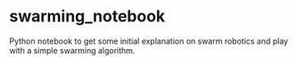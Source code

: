 # swarming_notebook
Python notebook to get some initial explanation on swarm robotics and play with a simple swarming algorithm.
